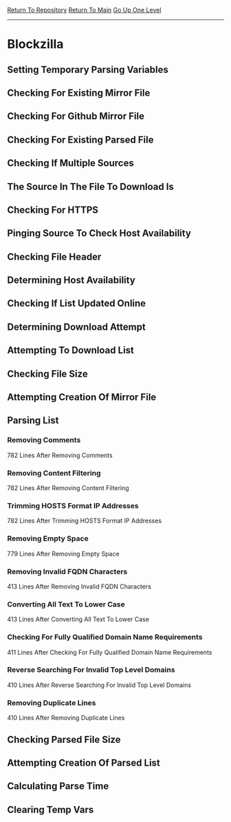 [Return To Repository](https://github.com/deathbybandaid/piholeparser/)
[Return To Main](https://github.com/deathbybandaid/piholeparser/blob/master/RecentRunLogs/Mainlog.md)
[Go Up One Level](https://github.com/deathbybandaid/piholeparser/blob/master/RecentRunLogs/TopLevelScripts/30-Processing-Blacklists.md)
____________________________________
# Blockzilla
## Setting Temporary Parsing Variables
## Checking For Existing Mirror File
## Checking For Github Mirror File
## Checking For Existing Parsed File
## Checking If Multiple Sources
## The Source In The File To Download Is
## Checking For HTTPS
## Pinging Source To Check Host Availability
## Checking File Header
## Determining Host Availability
## Checking If List Updated Online
## Determining Download Attempt
## Attempting To Download List
## Checking File Size
## Attempting Creation Of Mirror File
## Parsing List
### Removing Comments
782 Lines After Removing Comments
### Removing Content Filtering
782 Lines After Removing Content Filtering
### Trimming HOSTS Format IP Addresses
782 Lines After Trimming HOSTS Format IP Addresses
### Removing Empty Space
779 Lines After Removing Empty Space
### Removing Invalid FQDN Characters
413 Lines After Removing Invalid FQDN Characters
### Converting All Text To Lower Case
413 Lines After Converting All Text To Lower Case
### Checking For Fully Qualified Domain Name Requirements
411 Lines After Checking For Fully Qualified Domain Name Requirements
### Reverse Searching For Invalid Top Level Domains
410 Lines After Reverse Searching For Invalid Top Level Domains
### Removing Duplicate Lines
410 Lines After Removing Duplicate Lines
## Checking Parsed File Size
## Attempting Creation Of Parsed List
## Calculating Parse Time
## Clearing Temp Vars
